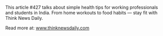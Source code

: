 This article #427 talks about simple health tips for working professionals and students in India. From home workouts to food habits — stay fit with Think News Daily.

Read more at: www.thinknewsdaily.com